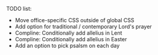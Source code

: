 TODO list:

* Move office-specific CSS outside of global CSS
* Add option for traditional / contemporary Lord's prayer
* Compline: Conditionally add allelius in Lent
* Compline: Conditionally add allelius in Easter
* Add an option to pick psalsm on each day
